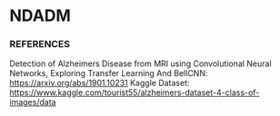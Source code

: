 # NDADM

### REFERENCES
Detection of Alzheimers Disease from MRI using Convolutional Neural Networks, Exploring Transfer Learning And BellCNN: https://arxiv.org/abs/1901.10231
Kaggle Dataset: https://www.kaggle.com/tourist55/alzheimers-dataset-4-class-of-images/data
